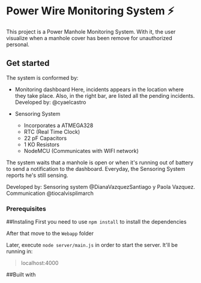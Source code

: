 # Power Wire Monitoring System :zap:

This project is a Power Manhole Monitoring System. With it, the user visualize when a manhole cover has been remove for unauthorized personal.

## Get started

The system is conformed by:

- Monitoring dashboard 
Here, incidents appears in the location where they take place. Also, in the right bar, are listed all the pending incidents. Developed by:  @cyaelcastro 

- Sensoring System
  - Incorporates a ATMEGA328
  - RTC (Real Time Clock)
  - 22 pF Capacitors
  - 1 KO Resistors 
  - NodeMCU (Communicates with WIFI network)

The system waits that a manhole is open or when it's running out of battery to send a notification to the dashboard. Everyday, the Sensoring System reports he's still sensing. 

Developed by: Sensoring system @DianaVazquezSantiago y Paola Vazquez. Communication @tiocalvisplimarch


### Prerequisites



##Instaling
First you need to use `npm install` to install the dependencies

After that move to the `Webapp` folder

Later, execute `node server/main.js` in order to start the server. It'll be running in:
 > localhost:4000


##Built with




